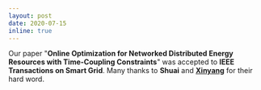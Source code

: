 ```yaml
---
layout: post
date: 2020-07-15
inline: true
---
```


<!--Our paper "<a href="https://doi.org/10.1109/TII.2020.3001095" target="\_blank"><strong>Model-Free Emergency Frequency Control Based on Reinforcement Learning</strong></a>" was accepted to <strong>IEEE Transactions on Industrial Informatics</strong>.  :sparkles: :smile:-->
Our paper "<strong>Online Optimization for Networked Distributed Energy Resources with Time-Coupling Constraints</strong>" was accepted to <strong>IEEE Transactions on Smart Grid</strong>. Many thanks to <strong>Shuai</strong> and <a href="https://sites.google.com/view/xinyangzhou" target="\_blank"><strong>Xinyang</strong></a> for their hard word.
